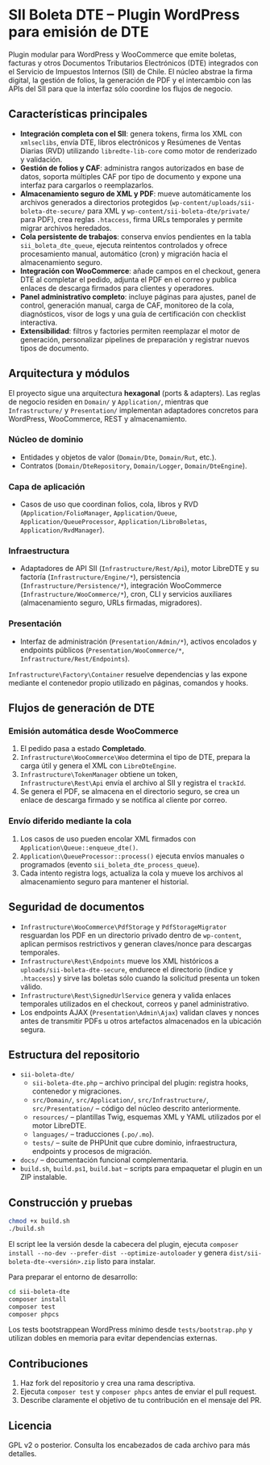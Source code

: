 # SII Boleta DTE – Plugin WordPress para emisión de DTE

Plugin modular para WordPress y WooCommerce que emite boletas, facturas y otros Documentos Tributarios Electrónicos (DTE) integrados con el Servicio de Impuestos Internos (SII) de Chile. El núcleo abstrae la firma digital, la gestión de folios, la generación de PDF y el intercambio con las APIs del SII para que la interfaz sólo coordine los flujos de negocio.

## Características principales

- **Integración completa con el SII**: genera tokens, firma los XML con `xmlseclibs`, envía DTE, libros electrónicos y Resúmenes de Ventas Diarias (RVD) utilizando `libredte-lib-core` como motor de renderizado y validación.
- **Gestión de folios y CAF**: administra rangos autorizados en base de datos, soporta múltiples CAF por tipo de documento y expone una interfaz para cargarlos o reemplazarlos.
- **Almacenamiento seguro de XML y PDF**: mueve automáticamente los archivos generados a directorios protegidos (`wp-content/uploads/sii-boleta-dte-secure/` para XML y `wp-content/sii-boleta-dte/private/` para PDF), crea reglas `.htaccess`, firma URLs temporales y permite migrar archivos heredados.
- **Cola persistente de trabajos**: conserva envíos pendientes en la tabla `sii_boleta_dte_queue`, ejecuta reintentos controlados y ofrece procesamiento manual, automático (cron) y migración hacia el almacenamiento seguro.
- **Integración con WooCommerce**: añade campos en el checkout, genera DTE al completar el pedido, adjunta el PDF en el correo y publica enlaces de descarga firmados para clientes y operadores.
- **Panel administrativo completo**: incluye páginas para ajustes, panel de control, generación manual, carga de CAF, monitoreo de la cola, diagnósticos, visor de logs y una guía de certificación con checklist interactiva.
- **Extensibilidad**: filtros y factories permiten reemplazar el motor de generación, personalizar pipelines de preparación y registrar nuevos tipos de documento.

## Arquitectura y módulos

El proyecto sigue una arquitectura **hexagonal** (ports & adapters). Las reglas de negocio residen en `Domain/` y `Application/`, mientras que `Infrastructure/` y `Presentation/` implementan adaptadores concretos para WordPress, WooCommerce, REST y almacenamiento.

### Núcleo de dominio
- Entidades y objetos de valor (`Domain/Dte`, `Domain/Rut`, etc.).
- Contratos (`Domain/DteRepository`, `Domain/Logger`, `Domain/DteEngine`).

### Capa de aplicación
- Casos de uso que coordinan folios, cola, libros y RVD (`Application/FolioManager`, `Application/Queue`, `Application/QueueProcessor`, `Application/LibroBoletas`, `Application/RvdManager`).

### Infraestructura
- Adaptadores de API SII (`Infrastructure/Rest/Api`), motor LibreDTE y su factoría (`Infrastructure/Engine/*`), persistencia (`Infrastructure/Persistence/*`), integración WooCommerce (`Infrastructure/WooCommerce/*`), cron, CLI y servicios auxiliares (almacenamiento seguro, URLs firmadas, migradores).

### Presentación
- Interfaz de administración (`Presentation/Admin/*`), activos encolados y endpoints públicos (`Presentation/WooCommerce/*`, `Infrastructure/Rest/Endpoints`).

`Infrastructure\Factory\Container` resuelve dependencias y las expone mediante el contenedor propio utilizado en páginas, comandos y hooks.

## Flujos de generación de DTE

### Emisión automática desde WooCommerce

1. El pedido pasa a estado **Completado**.
2. `Infrastructure\WooCommerce\Woo` determina el tipo de DTE, prepara la carga útil y genera el XML con `LibreDteEngine`.
3. `Infrastructure\TokenManager` obtiene un token, `Infrastructure\Rest\Api` envía el archivo al SII y registra el `trackId`.
4. Se genera el PDF, se almacena en el directorio seguro, se crea un enlace de descarga firmado y se notifica al cliente por correo.

### Envío diferido mediante la cola

1. Los casos de uso pueden encolar XML firmados con `Application\Queue::enqueue_dte()`.
2. `Application\QueueProcessor::process()` ejecuta envíos manuales o programados (evento `sii_boleta_dte_process_queue`).
3. Cada intento registra logs, actualiza la cola y mueve los archivos al almacenamiento seguro para mantener el historial.

## Seguridad de documentos

- `Infrastructure\WooCommerce\PdfStorage` y `PdfStorageMigrator` resguardan los PDF en un directorio privado dentro de `wp-content`, aplican permisos restrictivos y generan claves/nonce para descargas temporales.
- `Infrastructure\Rest\Endpoints` mueve los XML históricos a `uploads/sii-boleta-dte-secure`, endurece el directorio (índice y `.htaccess`) y sirve las boletas sólo cuando la solicitud presenta un token válido.
- `Infrastructure\Rest\SignedUrlService` genera y valida enlaces temporales utilizados en el checkout, correos y panel administrativo.
- Los endpoints AJAX (`Presentation\Admin\Ajax`) validan claves y nonces antes de transmitir PDFs u otros artefactos almacenados en la ubicación segura.

## Estructura del repositorio

- `sii-boleta-dte/`
  - `sii-boleta-dte.php` – archivo principal del plugin: registra hooks, contenedor y migraciones.
  - `src/Domain/`, `src/Application/`, `src/Infrastructure/`, `src/Presentation/` – código del núcleo descrito anteriormente.
  - `resources/` – plantillas Twig, esquemas XML y YAML utilizados por el motor LibreDTE.
  - `languages/` – traducciones (`.po/.mo`).
  - `tests/` – suite de PHPUnit que cubre dominio, infraestructura, endpoints y procesos de migración.
- `docs/` – documentación funcional complementaria.
- `build.sh`, `build.ps1`, `build.bat` – scripts para empaquetar el plugin en un ZIP instalable.

## Construcción y pruebas

```bash
chmod +x build.sh
./build.sh
```

El script lee la versión desde la cabecera del plugin, ejecuta `composer install --no-dev --prefer-dist --optimize-autoloader` y genera `dist/sii-boleta-dte-<versión>.zip` listo para instalar.

Para preparar el entorno de desarrollo:

```bash
cd sii-boleta-dte
composer install
composer test
composer phpcs
```

Los tests bootstrappean WordPress mínimo desde `tests/bootstrap.php` y utilizan dobles en memoria para evitar dependencias externas.

## Contribuciones

1. Haz fork del repositorio y crea una rama descriptiva.
2. Ejecuta `composer test` y `composer phpcs` antes de enviar el pull request.
3. Describe claramente el objetivo de tu contribución en el mensaje del PR.

## Licencia

GPL v2 o posterior. Consulta los encabezados de cada archivo para más detalles.
